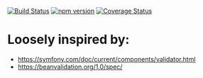 [![Build Status](https://travis-ci.org/stopsopa/validator.svg?branch=v0.0.78)](https://travis-ci.org/stopsopa/validator)
[![npm version](https://badge.fury.io/js/%40stopsopa%2Fvalidator.svg)](https://badge.fury.io/js/%40stopsopa%2Fvalidator)
[![Coverage Status](https://coveralls.io/repos/github/stopsopa/validator/badge.svg?branch=v0.0.78)](https://coveralls.io/github/stopsopa/validator?branch=v0.0.78)

# Loosely inspired by:
- https://symfony.com/doc/current/components/validator.html
- https://beanvalidation.org/1.0/spec/


